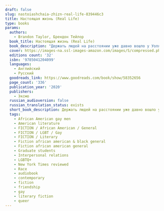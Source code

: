 ```yaml
---
draft: false
slug: nastoiashchaia-zhizn-real-life-839446c3
title: Настоящая жизнь (Real Life)
type: books
params:
  authors:
    - Brandon Taylor, Брендон Тейлор
  book_title: Настоящая жизнь (Real Life)
  book_description: "Держать людей на расстоянии уже давно вошло у Уолласа в привычку. Нет, он не социофоб. Просто так безопасней. Он — первый за несколько десятков лет черный студент на факультете биохимии в Университете Среднего Запада. А еще он гей. Максимально не вписывается в\n местное общество, однако приспосабливаться умеет. Но разве Уолласу действительно хочется такой жизни? За одни летние выходные вся его тщательно упорядоченная действительность начинает постепенно рушиться, как домино. И стычки с коллегами, напряжение в коллективе друзей вдруг раскроют неожиданные привязанности, неприязнь, стремления, боль, страхи и воспоминания.\n\n\"Роман Брендона Тейлора легко упрекнуть в конъектуре, ведь его главный герой – молодой темнокожий гей, переживший насилие в детстве, а теперь, студентом, испытывающий давление со стороны привилегированных представителей университетской среды. Но, пожалуйста, не торопитесь закатывать глаза, сочиняя колкости о «повестке». \n«Настоящая жизнь» – это блестящее в своей точности и тонкости исследование человеческого одиночества. Могут ли люди понять друг друга? Могут ли унять чужую боль? Могут ли вообще разобраться в своих чувствах? Брендон Тейлор ведет разговор именно на эти универсальные темы, и разговор этот мучительный, сбивчивый, но важный – как для \nавтора, так и для читателей\". Сергей Вересков Дебютный, частично автобиографичный, невероятный роман-становление Брендона Тейлора вошел в шорт-лист Букеровской премии 2020 года. В центре повествования темнокожий гей Уоллас, который получает ученую степень в Университете Среднего Запада. Он один из немногих студентов-афроамериканцев и постоянно сталкивается с тем, что, несмотря на отделанный дружелюбием фасад общества, нередко внутри людей бурлят неприязнь и непонимание. Всего за два летних дня, казалось бы, упорядоченная жизнь Уолласа перевернется с ног на голову, обнажив его неуверенность, страхи, сомнения, стремления и желания.\n\nA novel of startling intimacy, violence, and mercy among friends in a Midwestern university town, from an electric new voice. Almost everything about Wallace is at odds with the Midwestern university town where he is working uneasily toward a biochem degree. An introverted young man from Alabama, black and queer, he has left behind his family without escaping the long shadows of his childhood. For reasons of self-preservation, Wallace has enforced a wary distance even within his own circle of friends—some dating each other, some dating women, some feigning straightness. But over the course of a late-summer weekend, a series of confrontations with colleagues, and an unexpected encounter with an ostensibly straight, white classmate, conspire to fracture his defenses while exposing long-hidden currents of hostility and desire within their community. Real Life is a novel of profound and lacerating power, a story that asks if it’s ever really possible to overcome our private wounds, and at what cost."
  cover: https://images-na.ssl-images-amazon.com/images/S/compressed.photo.goodreads.com/books/1623839538i/58352656.jpg
  editions count: '32'
  isbn: '9785041204099'
  languages:
    - Английский
    - Русский
  goodreads_link: https://www.goodreads.com/book/show/58352656
  page_count: '336'
  publication_year: '2020'
  publishers:
    - Эксмо
  russian_audioversion: false
  russian_translation_status: exists
  short_book_description: Держать людей на расстоянии уже давно вошло у Уолласа в привычку. Нет, он не социофоб. Просто так безопасней. Он — первый за несколько десятков лет черный студент на факультете биохимии в Университете Среднего Запада...
  tags:
    - African American gay men
    - American literature
    - FICTION / African American / General
    - FICTION / LGBT / Gay
    - FICTION / Literary
    - Fiction african american & black general
    - Fiction african american general
    - Graduate students
    - Interpersonal relations
    - LGBTQ+
    - New York Times reviewed
    - Race
    - audiobook
    - contemporary
    - fiction
    - friendship
    - gay
    - literary fiction
    - queer
---
```

